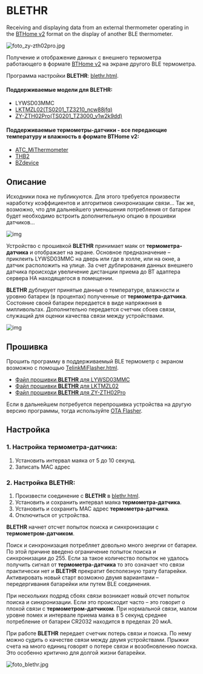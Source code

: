 # BLETHR
Receiving and displaying data from an external thermometer operating in the [BTHome v2](https://bthome.io/) format on the display of another BLE thermometer.

![foto_zy-zth02pro.jpg](https://raw.githubusercontent.com/pvvx/pvvx.github.io/refs/heads/master/blethr/img/zy-zth02pro.jpg)

Получение и отображение данных с внешнего термометра работающего в формате [BTHome v2](https://bthome.io/) на экране другого BLE термометра.

Программа настройки **BLETHR**: [blethr.html](https://pvvx.github.io/blethr/blethr.html).

#### Поддерживаемые модели для **BLETHR**:
* LYWSD03MMC
* [LKTMZL02(TS0201_TZ3210_ncw88jfq)](https://pvvx.github.io/LKTMZL02/)
* [ZY-ZTH02Pro(TS0201_TZ3000_v1w2k9dd)](https://pvvx.github.io/ZY-ZTH02Pro)

#### Поддерживаемые **термометры-датчики** - все передающие температуру и влажность в формате BTHome v2:
* [ATC_MiThermometer](https://github.com/pvvx/ATC_MiThermometer)
* [THB2](https://github.com/pvvx/THB2)
* [BZdevice](https://github.com/pvvx/BZdevice)

 
## Описание

Исходники пока не публикуются. Для этого требуется произвести наработку коэффициентов и алгоритмов синхронизации связи... Так же, возможно, что для дальнейшего уменьшения потребления от батареи будет необходимо встроить дополнительную опцию в прошивки датчиков...

![img](https://raw.githubusercontent.com/pvvx/pvvx.github.io/refs/heads/master/blethr/img/blethr.jpg)

Устройство с прошивкой **BLETHR** принимает маяк от **термометра-датчика** и отображает на экране.
Основное предназначение – приклеить LYWSD03MMC на дверь или где в холле, или на окне, а датчик расположить на улице. За счет дублирования данных внешнего датчика происходи увеличение дистанции приема до BT адаптера сервера HA находящегося в помещении.

**BLETHR** дублирует принятые данные о температуре, влажности и уровню батареи (в процентах) полученные от **термометра-датчика**. Состояние своей батареи передается в виде напряжения в милливольтах. Дополнительно передается счетчик сбоев связи, служащий для оценки качества связи между устройствами.

![img](https://raw.githubusercontent.com/pvvx/pvvx.github.io/refs/heads/master/blethr/img/ha_bthome.jpg)

## Прошивка

Прошить программу в поддерживаемый BLE термометр с экраном возможно с помощью [TelinkMiFlasher.html](https://pvvx.github.io/ATC_MiThermometer/TelinkMiFlasher.html).

* [Файл прошивки **BLETHR** для LYWSD03MMC](https://github.com/pvvx/BLETHR/raw/refs/heads/master/ATC_bthr_v11.bin)
* [Файл прошивки **BLETHR** для LKTMZL02](https://github.com/pvvx/BLETHR/raw/refs/heads/master/LKTMZL02_bthr_v11.bin)
* [Файл прошивки **BLETHR** для ZY-ZTH02Pro](https://github.com/pvvx/BLETHR/raw/refs/heads/master/ZYZTH02P_bthr_v11.bin)

Если в дальнейшем потребуется перепрошивка устройства на другую версию программы, тогда используйте [OTA Flasher](https://pvvx.github.io/ATC_MiThermometer/TelinkOTA.html).

## Настройка

### 1. Настройка **термометра-датчика**:

1. Установить интервал маяка от 5 до 10 секунд.
2. Записать MAC адрес

### 2. Настройка BLETHR:

1. Произвести соединение с **BLETHR** в [blethr.html](https://pvvx.github.io/blethr/blethr.html).
2. Установить и сохранить интервал маяка **термометра-датчика**.
3. Установить и сохранить MAC адрес **термометра-датчика**.
4. Отключиться от устройства.

**BLETHR** начнет отсчет попыток поиска и синхронизации с **термометром-датчиком**.

Поиск и синхронизация потребляет довольно много энергии от батареи.
По этой причине введено ограничение попыток поиска и синхронизации до 255.
Если за такое количество попыток не удалось получить сигнал от **термометра-датчика** то это означает что связи практически нет и **BLETHR** прекратит бесполезную трату батарейки.
Активировать новый старт возможно двумя вариантами – передергивания батарейки или путем BLE соединения. 

При нескольких подряд сбоях связи возникает новый отсчет попыток поиска и синхронизации. 
Если это происходит часто – это говорит о плохой связи с **термометром-датчиком**.
При нормальной связи, малом уровне помех и интервале приема маяка в 5 секунд среднее потребление от батареи CR2032 находится в пределах 20 мкА.

При работе **BLETHR** передает счетчик потерь связи и поиска.
По нему можно судить о качестве связи между двумя устройствами.
Прыжки счета на много единиц говорят о потере связи и возобновлению поиска. Это особенно критично для долгой жизни батарейки.

![foto_blethr.jpg](https://raw.githubusercontent.com/pvvx/pvvx.github.io/refs/heads/master/blethr/img/foto_blethr.jpg)
